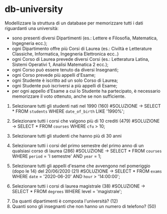 # db-university

Modellizzare la struttura di un database per memorizzare tutti i dati riguardanti una università:
- sono presenti diversi Dipartimenti (es.: Lettere e Filosofia, Matematica, Ingegneria ecc.);
- ogni Dipartimento offre più Corsi di Laurea (es.: Civiltà e Letterature Classiche, Informatica, Ingegneria Elettronica ecc..)
- ogni Corso di Laurea prevede diversi Corsi (es.: Letteratura Latina, Sistemi Operativi 1, Analisi Matematica 2 ecc.);
- ogni Corso può essere tenuto da diversi Insegnanti;
- ogni Corso prevede più appelli d'Esame;
- ogni Studente è iscritto ad un solo Corso di Laurea;
- ogni Studente può iscriversi a più appelli di Esame;
- per ogni appello d'Esame a cui lo Studente ha partecipato, è necessario memorizzare il voto ottenuto, anche se non sufficiente.

<!-- -------------------------------------------------------------------------------------------------- -->

1. Selezionare tutti gli studenti nati nel 1990 (160)
#SOLUZIONE ->
    SELECT *
    FROM `students`
    WHERE `date_of_birth` LIKE '1990%';
<!-- ---------------------------------- -->
2. Selezionare tutti i corsi che valgono più di 10 crediti (479)
#SOLUZIONE ->
    SELECT *
    FROM `courses`
    WHERE `cfu` > 10;
<!-- ---------------------------------- -->
3. Selezionare tutti gli studenti che hanno più di 30 anni

4. Selezionare tutti i corsi del primo semestre del primo anno di un qualsiasi corso di laurea (286)
#SOLUZIONE ->
    SELECT *
    FROM `courses`
    WHERE `period` = 'I semestre'
    AND `year` = 1;
<!-- ---------------------------------- -->
5. Selezionare tutti gli appelli d'esame che avvengono nel pomeriggio (dopo le 14) del 20/06/2020 (21)
#SOLUZIONE ->
    SELECT *
    FROM `exams`
    WHERE `date` = '2020-06-20'
    AND `hour` > '14:00:00';
<!-- ---------------------------------- -->
6. Selezionare tutti i corsi di laurea magistrale (38)
#SOLUZIONE ->
    SELECT *
    FROM `degrees`
    WHERE level = 'magistrale';
<!-- ---------------------------------- -->
7. Da quanti dipartimenti è composta l'università? (12)
8. Quanti sono gli insegnanti che non hanno un numero di telefono? (50)
